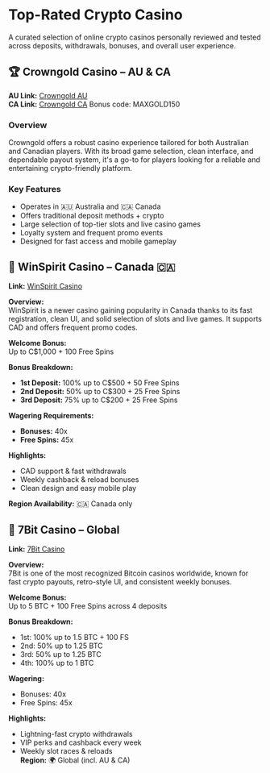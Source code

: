 # Top-Rated Crypto Casino
A curated selection of online crypto casinos personally reviewed and tested across deposits, withdrawals, bonuses, and overall user experience. 


## 🏆 Crowngold Casino – AU & CA

**AU Link:** [Crowngold AU](https://crowngoldlink.com/obbab7f3f)  
**CA Link:** [Crowngold CA](https://crowngoldlink.com/o57b2c0dd) Bonus code: MAXGOLD150

### Overview
Crowngold offers a robust casino experience tailored for both Australian and Canadian players. With its broad game selection, clean interface, and dependable payout system, it's a go-to for players looking for a reliable and entertaining crypto-friendly platform.

### Key Features
- Operates in 🇦🇺 Australia and 🇨🇦 Canada
- Offers traditional deposit methods + crypto
- Large selection of top-tier slots and live casino games
- Loyalty system and frequent promo events
- Designed for fast access and mobile gameplay

## 🎰 WinSpirit Casino – Canada 🇨🇦  
**Link:** [WinSpirit Casino](https://winspirit-game.com/click?o=1&a=10131&c=79&link_id=10)

**Overview:**  
WinSpirit is a newer casino gaining popularity in Canada thanks to its fast registration, clean UI, and solid selection of slots and live games. It supports CAD and offers frequent promo codes.

**Welcome Bonus:**  
Up to C$1,000 + 100 Free Spins

**Bonus Breakdown:**  
- **1st Deposit:** 100% up to C$500 + 50 Free Spins  
- **2nd Deposit:** 50% up to C$300 + 25 Free Spins  
- **3rd Deposit:** 75% up to C$200 + 25 Free Spins  

**Wagering Requirements:**  
- **Bonuses:** 40x  
- **Free Spins:** 45x  

**Highlights:**  
- CAD support & fast withdrawals  
- Weekly cashback & reload bonuses  
- Clean design and easy mobile play  

**Region Availability:** 🇨🇦 Canada only


  ## 🎰 7Bit Casino – Global
**Link:** [7Bit Casino](https://7bit.partners/p9a17e30d)

**Overview:**  
7Bit is one of the most recognized Bitcoin casinos worldwide, known for fast crypto payouts, retro-style UI, and consistent weekly bonuses.

**Welcome Bonus:**  
Up to 5 BTC + 100 Free Spins across 4 deposits

**Bonus Breakdown:**
- 1st: 100% up to 1.5 BTC + 100 FS  
- 2nd: 50% up to 1.25 BTC  
- 3rd: 50% up to 1.25 BTC  
- 4th: 100% up to 1 BTC  

**Wagering:**  
- Bonuses: 40x  
- Free Spins: 45x  

**Highlights:**
- Lightning-fast crypto withdrawals
- VIP perks and cashback every week
- Weekly slot races & reloads  
**Region:** 🌍 Global (incl. AU & CA)
